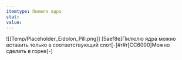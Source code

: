```yaml
---
itemtype: Пилюля ядра
stat: 
value: 
---
```

![[Temp/Placeholder_Eidolon_Pill.png]]
[5aef8e]Пилюлю ядра можно вставить только в соответствующий слот[-]#r#r[CC6000]Можно сделать в горне[-]
